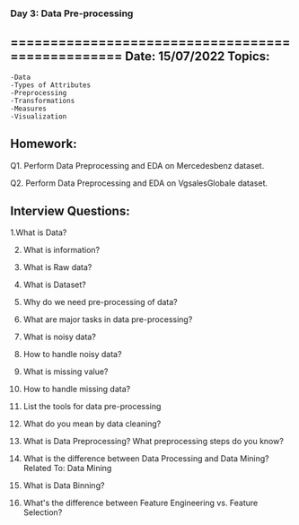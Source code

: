 
### Day 3: Data Pre-processing
=================================================
Date: 15/07/2022
Topics:
------------------
	-Data
	-Types of Attributes
	-Preprocessing
	-Transformations
	-Measures
	-Visualization

Homework:
-------------

Q1. Perform Data Preprocessing and EDA on Mercedesbenz dataset.

Q2. Perform Data Preprocessing and EDA on VgsalesGlobale dataset.

Interview Questions:
---------------------

1.What is Data?

2. What is information?

3. What is Raw data?

4. What is Dataset?

5. Why do we need pre-processing of data?

6. What are major tasks in data pre-processing?

7. What is noisy data?
 
8. How to handle noisy data?
 
9. What is missing value?
 
10. How to handle missing data?
 
11. List the tools for data pre-processing
 
12. What do you mean by data cleaning?
 
13. What is Data Preprocessing? What preprocessing steps do you know?   

14. What is the difference between Data Processing and Data Mining?  Related To: Data Mining

15. What is Data Binning?  

16. What's the difference between Feature Engineering vs. Feature Selection? 

